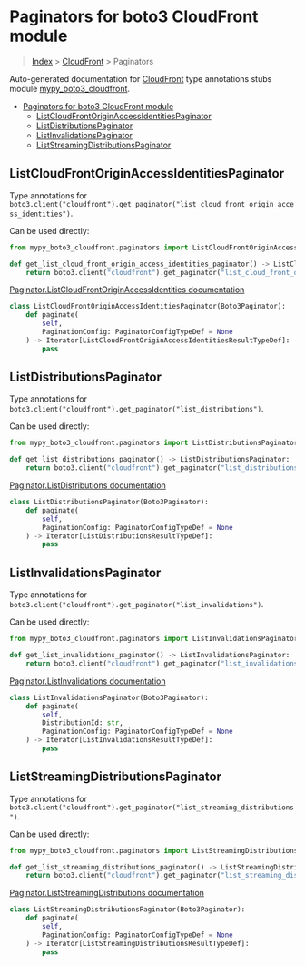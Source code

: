 # Paginators for boto3 CloudFront module

> [Index](../README.md) > [CloudFront](./README.md) > Paginators

Auto-generated documentation for [CloudFront](https://boto3.amazonaws.com/v1/documentation/api/latest/reference/services/cloudfront.html#CloudFront)
type annotations stubs module [mypy_boto3_cloudfront](https://pypi.org/project/mypy-boto3-cloudfront/).

- [Paginators for boto3 CloudFront module](#paginators-for-boto3-cloudfront-module)
  - [ListCloudFrontOriginAccessIdentitiesPaginator](#listcloudfrontoriginaccessidentitiespaginator)
  - [ListDistributionsPaginator](#listdistributionspaginator)
  - [ListInvalidationsPaginator](#listinvalidationspaginator)
  - [ListStreamingDistributionsPaginator](#liststreamingdistributionspaginator)

## ListCloudFrontOriginAccessIdentitiesPaginator

Type annotations for `boto3.client("cloudfront").get_paginator("list_cloud_front_origin_access_identities")`.

Can be used directly:

```python
from mypy_boto3_cloudfront.paginators import ListCloudFrontOriginAccessIdentitiesPaginator

def get_list_cloud_front_origin_access_identities_paginator() -> ListCloudFrontOriginAccessIdentitiesPaginator:
    return boto3.client("cloudfront").get_paginator("list_cloud_front_origin_access_identities")
```

[Paginator.ListCloudFrontOriginAccessIdentities documentation](https://boto3.amazonaws.com/v1/documentation/api/latest/reference/services/cloudfront.html#CloudFront.Paginator.ListCloudFrontOriginAccessIdentities)

```python
class ListCloudFrontOriginAccessIdentitiesPaginator(Boto3Paginator):
    def paginate(
        self,
        PaginationConfig: PaginatorConfigTypeDef = None
    ) -> Iterator[ListCloudFrontOriginAccessIdentitiesResultTypeDef]:
        pass
```
## ListDistributionsPaginator

Type annotations for `boto3.client("cloudfront").get_paginator("list_distributions")`.

Can be used directly:

```python
from mypy_boto3_cloudfront.paginators import ListDistributionsPaginator

def get_list_distributions_paginator() -> ListDistributionsPaginator:
    return boto3.client("cloudfront").get_paginator("list_distributions")
```

[Paginator.ListDistributions documentation](https://boto3.amazonaws.com/v1/documentation/api/latest/reference/services/cloudfront.html#CloudFront.Paginator.ListDistributions)

```python
class ListDistributionsPaginator(Boto3Paginator):
    def paginate(
        self,
        PaginationConfig: PaginatorConfigTypeDef = None
    ) -> Iterator[ListDistributionsResultTypeDef]:
        pass
```
## ListInvalidationsPaginator

Type annotations for `boto3.client("cloudfront").get_paginator("list_invalidations")`.

Can be used directly:

```python
from mypy_boto3_cloudfront.paginators import ListInvalidationsPaginator

def get_list_invalidations_paginator() -> ListInvalidationsPaginator:
    return boto3.client("cloudfront").get_paginator("list_invalidations")
```

[Paginator.ListInvalidations documentation](https://boto3.amazonaws.com/v1/documentation/api/latest/reference/services/cloudfront.html#CloudFront.Paginator.ListInvalidations)

```python
class ListInvalidationsPaginator(Boto3Paginator):
    def paginate(
        self,
        DistributionId: str,
        PaginationConfig: PaginatorConfigTypeDef = None
    ) -> Iterator[ListInvalidationsResultTypeDef]:
        pass
```
## ListStreamingDistributionsPaginator

Type annotations for `boto3.client("cloudfront").get_paginator("list_streaming_distributions")`.

Can be used directly:

```python
from mypy_boto3_cloudfront.paginators import ListStreamingDistributionsPaginator

def get_list_streaming_distributions_paginator() -> ListStreamingDistributionsPaginator:
    return boto3.client("cloudfront").get_paginator("list_streaming_distributions")
```

[Paginator.ListStreamingDistributions documentation](https://boto3.amazonaws.com/v1/documentation/api/latest/reference/services/cloudfront.html#CloudFront.Paginator.ListStreamingDistributions)

```python
class ListStreamingDistributionsPaginator(Boto3Paginator):
    def paginate(
        self,
        PaginationConfig: PaginatorConfigTypeDef = None
    ) -> Iterator[ListStreamingDistributionsResultTypeDef]:
        pass
```